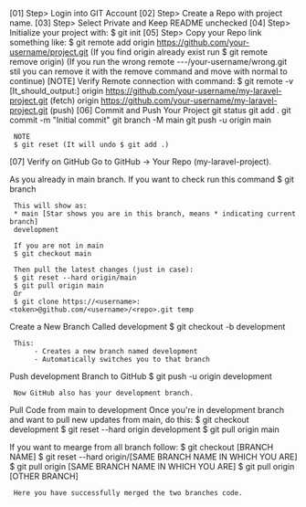 <!-- CONNECTING PROJECT WITH GIT HUB -->
[01] Step> Login into GIT Account
[02] Step> Create a Repo with project name.
[03] Step> Select Private and Keep README unchecked
[04] Step> Initialize your project with:
     $ git init
[05] Step> Copy your Repo link something like:
     $ git remote add origin https://github.com/your-username/project.git
     (If you find origin already exist run $ git remote remove origin)
     (If you run the wrong remote ---/your-username/wrong.git stil you can remove it with the remove command and move with normal to continue)
     [NOTE] Verify Remote connection with command:
     $ git remote -v
     [It_should_output:]
     origin  https://github.com/your-username/my-laravel-project.git (fetch)
     origin  https://github.com/your-username/my-laravel-project.git (push)
[06] Commit and Push Your Project
     git status
     git add .
     git commit -m "Initial commit"
     git branch -M main
     git push -u origin main

     NOTE
     $ git reset (It will undo $ git add .)
     
[07] Verify on GitHub
     Go to GitHub → Your Repo (my-laravel-project).

<!-- WORKING WITH BRANCHING WITH REMOTE GIT -->
As you already in main branch. If you want to check run this command
     $ git branch

     This will show as:
     * main [Star shows you are in this branch, means * indicating current branch]
     development

     If you are not in main
     $ git checkout main

     Then pull the latest changes (just in case):
     $ git reset --hard origin/main
     $ git pull origin main
     Or
     $ git clone https://<username>:<token>@github.com/<username>/<repo>.git temp
     
Create a New Branch Called development
     $ git checkout -b development

     This:
          - Creates a new branch named development
          - Automatically switches you to that branch
     
Push development Branch to GitHub
     $ git push -u origin development

     Now GitHub also has your development branch.

Pull Code from main to development
     Once you're in development branch and want to pull new updates from main, do this:
     $ git checkout development
     $ git reset --hard origin development
     $ git pull origin main

If you want to mearge from all branch follow:
     $ git checkout [BRANCH NAME]
     $ git reset --hard origin/[SAME BRANCH NAME IN WHICH YOU ARE]
     $ git pull origin [SAME BRANCH NAME IN WHICH YOU ARE]
     $ git pull origin [OTHER BRANCH]

     Here you have successfully merged the two branches code.
